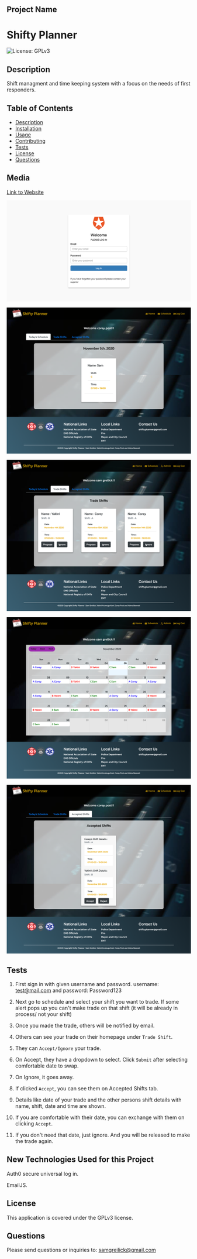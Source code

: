 
## Project Name 

# Shifty Planner 
![License: GPLv3](https://img.shields.io/badge/License-GPLv3-blue.svg)

## Description

Shift managment and time keeping system with a focus on the needs of first responders.  

## Table of Contents  

- [Description](#description)
- [Installation](#installation)
- [Usage](#usage)
- [Contributing](#contributing)
- [Tests](#tests)
- [License](#license)
- [Questions](#questions) 

## Media

[Link to Website](https://shifty-planner.herokuapp.com/)

![Login Screenshot](./client/public/login.png)

![Today Schedule Screenshot](./client/public/today.png)

![Trade Screenshot](./client/public/trade.png)

![Full Schedule Screenshot](./client/public/schedule.png)

![Accpeted Trade Screenshot](./client/public/accepted.png) 

## Tests

1. First sign in with given username and password. username: test@mail.com and password: Password123

2. Next go to schedule and select your shift you want to trade. If some alert pops up you can't make trade on that shift (it will be already in process/ not your shift)

3. Once you made the trade, others will be notified by email.

4. Others can see your trade on their homepage under `Trade Shift`.

5. They can `Accept/Ignore` your trade.

6. On Accept, they have a dropdown to select. Click `Submit` after selecting comfortable date to swap.

7. On Ignore, it goes away.

8. If clicked `Accept`, you can see them on Accepted Shifts tab.

9. Details like date of your trade and the other persons shift details with name, shift, date and time are shown.

10. If you are comfortable with their date, you can exchange with them on clicking `Accept`.

11. If you don't need that date, just ignore. And you will be released to make the trade again.

## New Technologies Used for this Project

Auth0 secure universal log in.

EmailJS.
  
## License

This application is covered under the GPLv3 license.

## Questions

Please send questions or inquiries to: samgreilick@gmail.com